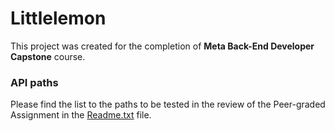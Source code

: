 # Littlelemon

This project was created for the completion of **Meta Back-End Developer Capstone** course.

### API paths

Please find the list to the paths to be tested in the review of the Peer-graded Assignment in the [Readme.txt](./Readme.txt) file.
